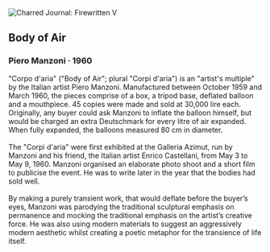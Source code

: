 <div class="artwork-of-the-day">
  <div class="container">
    <div class="img-wrapper">
      <img
        src="https://uploads0.wikiart.org/images/piero-manzoni/body-of-air-1960.jpg"
        alt="Charred Journal: Firewritten V" />
    </div>
    <div class="artwork-detail">
      <div class="artwork-origin"> 
        <h2 class="artwork-name">Body of Air</h2>
        <h3 class="artist">
          Piero Manzoni
                    ·  1960
        </h3>
      </div>
      <p class="description">
        <span class="artwork-description-text ng-binding" ng-bind-html="viewModel.ArtworkOfTheDay.Description | unsafe">"Corpo d'aria" ("Body of Air"; plural "Corpi d'aria") is an "artist's multiple" by the Italian artist Piero Manzoni. Manufactured between October 1959 and March 1960, the pieces comprise of a box, a tripod base, deflated balloon and a mouthpiece. 45 copies were made and sold at 30,000 lire each. Originally, any buyer could ask Manzoni to inflate the balloon himself, but would be charged an extra Deutschmark for every litre of air expanded. When fully expanded, the balloons measured 80 cm in diameter.
<br>
<br>The "Corpi d'aria" were first exhibited at the Galleria Azimut, run by Manzoni and his friend, the Italian artist Enrico Castellani, from May 3 to May 9, 1960. Manzoni organised an elaborate photo shoot and a short film to publicise the event. He was to write later in the year that the bodies had sold well.
<br>
<br>By making a purely transient work, that would deflate before the buyer’s eyes, Manzoni was parodying the traditional sculptural emphasis on permanence and mocking the traditional emphasis on the artist’s creative force. He was also using modern materials to suggest an aggressively modern aesthetic whilst creating a poetic metaphor for the transience of life itself.</span>
                        <div class="text-shadow-container" ng-show="showShadow" style=""></div>
      </p>
    </div>
  </div>

</div>
